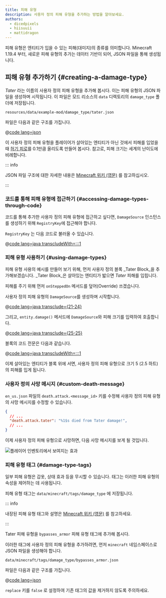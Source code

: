 ```yaml
---
title: 피해 유형
description: 사용자 정의 피해 유형을 추가하는 방법을 알아보세요.
authors:
  - dicedpixels
  - hiisuuii
  - mattidragon
---
```


피해 유형은 엔티티가 입을 수 있는 피해(대미지)의 종류를 의미합니다. Minecraft 1.19.4 부터, 새로운 피해 유형의 추가는 데이터 기반이 되어, JSON 파일을 통해 생성됩니다.

## 피해 유형 추가하기 {#creating-a-damage-type}

_Tater_ 라는 이름의 사용자 정의 피해 유형을 추가해 봅시다. 이는 피해 유형의 JSON 파일을 생성하며 시작됩니다. 이 파일은 모드 리소스의 `data` 디렉토리의 `damage_type` 폴더에 저장됩니다.

```:no-line-numbers
resources/data/example-mod/damage_type/tater.json
```

파일은 다음과 같은 구조를 가집니다.

@[code lang=json](@/reference/latest/src/main/generated/data/example-mod/damage_type/tater.json)

이 사용자 정의 피해 유형을 플레이어가 살아있는 엔티티가 아닌 것에서 피해를 입었을 때 [허기 피로](https://minecraft.wiki/w/Hunger#Exhaustion_level_increase)를 0.1만큼 올리도록 만들어 봅시다. 참고로, 피해 크기는 세계의 난이도에 비례합니다.

::: info

JSON 파일 구조에 대한 자세한 내용은 [Minecraft 위키 (영문)](https://minecraft.wiki/w/Damage_type#JSON_format) 를 참고하십시오.

:::

### 코드를 통해 피해 유형에 접근하기 {#accessing-damage-types-through-code}

코드를 통해 추가한 사용자 정의 피해 유형에 접근하고 싶다면, `DamageSource` 인스턴스를 생성하기 위해 `RegistryKey`에 접근해야 합니다.

`RegistryKey` 는 다음 코드로 불러올 수 있습니다.

@[code lang=java transcludeWith=:::1](@/reference/latest/src/main/java/com/example/docs/damage/ExampleModDamageTypes.java)

### 피해 유형 사용하기 {#using-damage-types}

피해 유형 사용의 예시를 만들어 보기 위해, 먼저 사용자 정의 블록 _Tater Block_을 추가해보겠습니다. _Tater Block_은 살아있는 엔티티가 밟으면 _Tater_ 피해를 입힙니다.

피해를 주기 위해 먼저 `onSteppedOn` 메서드를 덮어(Override) 쓰겠습니다.

사용자 정의 피해 유형의 `DamageSource`를 생성하며 시작합니다.

@[code lang=java transclude={21-24}](@/reference/latest/src/main/java/com/example/docs/damage/TaterBlock.java)

그리고, `entity.damage()` 메서드에 `DamageSource`와 피해 크기를 입력하여 호출합니다.

@[code lang=java transclude={25-25}](@/reference/latest/src/main/java/com/example/docs/damage/TaterBlock.java)

블록의 코드 전문은 다음과 같습니다.

@[code lang=java transcludeWith=:::1](@/reference/latest/src/main/java/com/example/docs/damage/TaterBlock.java)

이제 살아있는 엔티티가 블록 위에 서면, 사용자 정의 피해 유형으로 크기 5 (2.5 하트) 의 피해를 입게 됩니다.

### 사용자 정의 사망 메시지 {#custom-death-message}

`en_us.json` 파일의 `death.attack.<message_id>` 키를 수정해 사용자 정의 피해 유형의 사망 메시지를 수정할 수 있습니다.

```json
{
  // ...
  "death.attack.tater": "%1$s died from Tater damage!",
  // ...
}
```

이제 사용자 정의 피해 유형으로 사망하면, 다음 사망 메시지를 보게 될 것입니다.

![플레이어 인벤토리에서 보여지는 효과](/assets/develop/tater-damage-death.png)

### 피해 유형 태그 {#damage-type-tags}

일부 피해 유형은 갑옷, 상태 효과 등을 무시할 수 있습니다. 태그는 이러한 피해 유형의 속성을 제어하는 데 사용됩니다.

피해 유형 태그는 `data/minecraft/tags/damage_type` 에 저장됩니다.

::: info

내장된 피해 유형 태그와 설명은 [Minecraft 위키 (영문)](https://minecraft.wiki/w/Tag#Damage_types) 를 참고하세요.

:::

Tater 피해 유형을 `bypasses_armor` 피해 유형 태그에 추가해 봅시다.

이러한 태그에 사용자 정의 피해 유형을 추가하려면, 먼저 `minecraft` 네임스페이스로 JSON 파일을 생성해야 합니다.

```:no-line-numbers
data/minecraft/tags/damage_type/bypasses_armor.json
```

파일은 다음과 같은 구조를 가집니다.

@[code lang=json](@/reference/latest/src/main/generated/data/minecraft/tags/damage_type/bypasses_armor.json)

`replace` 키를 `false` 로 설정하여 기존 태그의 값을 제거하지 않도록 주의하세요.
